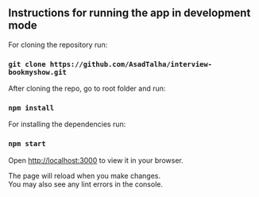 ## Instructions for running the app in development mode

For cloning the repository run:

### `git clone https://github.com/AsadTalha/interview-bookmyshow.git`

After cloning the repo, go to root folder and run:

### `npm install`


For installing the dependencies run:

### `npm start`

Open [http://localhost:3000](http://localhost:3000) to view it in your browser.

The page will reload when you make changes.\
You may also see any lint errors in the console.
